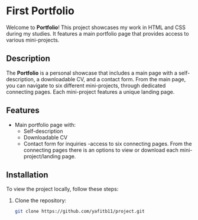 # First Portfolio

Welcome to **Portfolio**! This project showcases my work in HTML and CSS during my studies. It features a main portfolio page that provides access to various mini-projects.

## Description

The **Portfolio** is a personal showcase that includes a main page with a self-description, a downloadable CV, and a contact form. From the main page, you can navigate to six different mini-projects, through dedicated connecting pages. Each mini-project features a unique landing page. 

## Features

- Main portfolio page with:
  - Self-description
  - Downloadable CV
  - Contact form for inquiries
-access to six connecting pages. From the connecting pages there is an options to view or download each mini-project/landing page.

## Installation

To view the project locally, follow these steps:

1. Clone the repository:
   ```bash
   git clone https://github.com/yafitb11/project.git
